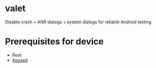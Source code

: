 # valet
Disable crash + ANR dialogs + system dialogs for reliable Android testing

# Prerequisites for device
* Root
* [Xposed](http://repo.xposed.info/module/de.robv.android.xposed.installer)
